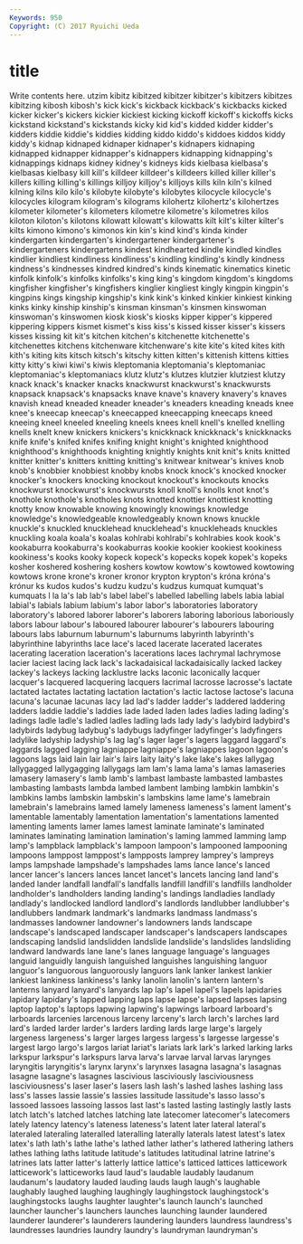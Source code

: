 ```yaml
---
Keywords: 950 
Copyright: (C) 2017 Ryuichi Ueda
---
```


# title

Write contents here.
utzim kibitz kibitzed kibitzer
kibitzer's kibitzers kibitzes kibitzing kibosh kibosh's kick kick's kickback kickback's
kickbacks kicked kicker kicker's kickers kickier kickiest kicking kickoff kickoff's
kickoffs kicks kickstand kickstand's kickstands kicky kid kid's kidded kidder
kidder's kidders kiddie kiddie's kiddies kidding kiddo kiddo's kiddoes kiddos
kiddy kiddy's kidnap kidnaped kidnaper kidnaper's kidnapers kidnaping kidnapped kidnapper
kidnapper's kidnappers kidnapping kidnapping's kidnappings kidnaps kidney kidney's kidneys kids
kielbasa kielbasa's kielbasas kielbasy kill kill's killdeer killdeer's killdeers killed
killer killer's killers killing killing's killings killjoy killjoy's killjoys kills
kiln kiln's kilned kilning kilns kilo kilo's kilobyte kilobyte's kilobytes
kilocycle kilocycle's kilocycles kilogram kilogram's kilograms kilohertz kilohertz's kilohertzes kilometer
kilometer's kilometers kilometre kilometre's kilometres kilos kiloton kiloton's kilotons kilowatt
kilowatt's kilowatts kilt kilt's kilter kilter's kilts kimono kimono's kimonos
kin kin's kind kind's kinda kinder kindergarten kindergarten's kindergartener kindergartener's
kindergarteners kindergartens kindest kindhearted kindle kindled kindles kindlier kindliest kindliness
kindliness's kindling kindling's kindly kindness kindness's kindnesses kindred kindred's kinds
kinematic kinematics kinetic kinfolk kinfolk's kinfolks kinfolks's king king's kingdom
kingdom's kingdoms kingfisher kingfisher's kingfishers kinglier kingliest kingly kingpin kingpin's
kingpins kings kingship kingship's kink kink's kinked kinkier kinkiest kinking
kinks kinky kinship kinship's kinsman kinsman's kinsmen kinswoman kinswoman's kinswomen
kiosk kiosk's kiosks kipper kipper's kippered kippering kippers kismet kismet's
kiss kiss's kissed kisser kisser's kissers kisses kissing kit kit's
kitchen kitchen's kitchenette kitchenette's kitchenettes kitchens kitchenware kitchenware's kite kite's
kited kites kith kith's kiting kits kitsch kitsch's kitschy kitten
kitten's kittenish kittens kitties kitty kitty's kiwi kiwi's kiwis kleptomania
kleptomania's kleptomaniac kleptomaniac's kleptomaniacs klutz klutz's klutzes klutzier klutziest klutzy
knack knack's knacker knacks knackwurst knackwurst's knackwursts knapsack knapsack's knapsacks
knave knave's knavery knavery's knaves knavish knead kneaded kneader kneader's
kneaders kneading kneads knee knee's kneecap kneecap's kneecapped kneecapping kneecaps
kneed kneeing kneel kneeled kneeling kneels knees knell knell's knelled
knelling knells knelt knew knickers knickers's knickknack knickknack's knickknacks knife
knife's knifed knifes knifing knight knight's knighted knighthood knighthood's knighthoods
knighting knightly knights knit knit's knits knitted knitter knitter's knitters
knitting knitting's knitwear knitwear's knives knob knob's knobbier knobbiest knobby
knobs knock knock's knocked knocker knocker's knockers knocking knockout knockout's
knockouts knocks knockwurst knockwurst's knockwursts knoll knoll's knolls knot knot's
knothole knothole's knotholes knots knotted knottier knottiest knotting knotty know
knowable knowing knowingly knowings knowledge knowledge's knowledgeable knowledgeably known knows
knuckle knuckle's knuckled knucklehead knucklehead's knuckleheads knuckles knuckling koala koala's
koalas kohlrabi kohlrabi's kohlrabies kook kook's kookaburra kookaburra's kookaburras kookie
kookier kookiest kookiness kookiness's kooks kooky kopeck kopeck's kopecks kopek
kopek's kopeks kosher koshered koshering koshers kowtow kowtow's kowtowed kowtowing
kowtows krone krone's kroner kronor krypton krypton's króna króna's krónur
ks kudos kudos's kudzu kudzu's kudzus kumquat kumquat's kumquats l
la la's lab lab's label label's labelled labelling labels labia
labial labial's labials labium labium's labor labor's laboratories laboratory laboratory's
labored laborer laborer's laborers laboring laborious laboriously labors labour labour's
laboured labourer labourer's labourers labouring labours labs laburnum laburnum's laburnums
labyrinth labyrinth's labyrinthine labyrinths lace lace's laced lacerate lacerated lacerates
lacerating laceration laceration's lacerations laces lachrymal lachrymose lacier laciest lacing
lack lack's lackadaisical lackadaisically lacked lackey lackey's lackeys lacking lacklustre
lacks laconic laconically lacquer lacquer's lacquered lacquering lacquers lacrimal lacrosse
lacrosse's lactate lactated lactates lactating lactation lactation's lactic lactose lactose's
lacuna lacuna's lacunae lacunas lacy lad lad's ladder ladder's laddered
laddering ladders laddie laddie's laddies lade laded laden lades ladies
lading lading's ladings ladle ladle's ladled ladles ladling lads lady
lady's ladybird ladybird's ladybirds ladybug ladybug's ladybugs ladyfinger ladyfinger's ladyfingers
ladylike ladyship ladyship's lag lag's lager lager's lagers laggard laggard's
laggards lagged lagging lagniappe lagniappe's lagniappes lagoon lagoon's lagoons lags
laid lain lair lair's lairs laity laity's lake lake's lakes
lallygag lallygagged lallygagging lallygags lam lam's lama lama's lamas lamaseries
lamasery lamasery's lamb lamb's lambast lambaste lambasted lambastes lambasting lambasts
lambda lambed lambent lambing lambkin lambkin's lambkins lambs lambskin lambskin's
lambskins lame lame's lamebrain lamebrain's lamebrains lamed lamely lameness lameness's
lament lament's lamentable lamentably lamentation lamentation's lamentations lamented lamenting laments
lamer lames lamest laminate laminate's laminated laminates laminating lamination lamination's
laming lammed lamming lamp lamp's lampblack lampblack's lampoon lampoon's lampooned
lampooning lampoons lamppost lamppost's lampposts lamprey lamprey's lampreys lamps lampshade
lampshade's lampshades lams lance lance's lanced lancer lancer's lancers lances
lancet lancet's lancets lancing land land's landed lander landfall landfall's
landfalls landfill landfill's landfills landholder landholder's landholders landing landing's landings
landladies landlady landlady's landlocked landlord landlord's landlords landlubber landlubber's landlubbers
landmark landmark's landmarks landmass landmass's landmasses landowner landowner's landowners lands
landscape landscape's landscaped landscaper landscaper's landscapers landscapes landscaping landslid landslidden
landslide landslide's landslides landsliding landward landwards lane lane's lanes language
language's languages languid languidly languish languished languishes languishing languor languor's
languorous languorously languors lank lanker lankest lankier lankiest lankiness lankiness's
lanky lanolin lanolin's lantern lantern's lanterns lanyard lanyard's lanyards lap
lap's lapel lapel's lapels lapidaries lapidary lapidary's lapped lapping laps
lapse lapse's lapsed lapses lapsing laptop laptop's laptops lapwing lapwing's
lapwings larboard larboard's larboards larcenies larcenous larceny larceny's larch larch's
larches lard lard's larded larder larder's larders larding lards large
large's largely largeness largeness's larger larges largess largess's largesse largesse's
largest largo largo's largos lariat lariat's lariats lark lark's larked
larking larks larkspur larkspur's larkspurs larva larva's larvae larval larvas
larynges laryngitis laryngitis's larynx larynx's larynxes lasagna lasagna's lasagnas lasagne
lasagne's lasagnes lascivious lasciviously lasciviousness lasciviousness's laser laser's lasers lash
lash's lashed lashes lashing lass lass's lasses lassie lassie's lassies
lassitude lassitude's lasso lasso's lassoed lassoes lassoing lassos last last's
lasted lasting lastingly lastly lasts latch latch's latched latches latching
late latecomer latecomer's latecomers lately latency latency's lateness lateness's latent
later lateral lateral's lateraled lateraling lateralled lateralling laterally laterals latest
latest's latex latex's lath lath's lathe lathe's lathed lather lather's
lathered lathering lathers lathes lathing laths latitude latitude's latitudes latitudinal
latrine latrine's latrines lats latter latter's latterly lattice lattice's latticed
lattices latticework latticework's latticeworks laud laud's laudable laudably laudanum laudanum's
laudatory lauded lauding lauds laugh laugh's laughable laughably laughed laughing
laughingly laughingstock laughingstock's laughingstocks laughs laughter laughter's launch launch's launched
launcher launcher's launchers launches launching launder laundered launderer launderer's launderers
laundering launders laundress laundress's laundresses laundries laundry laundry's laundryman laundryman's
